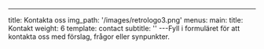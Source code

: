 ---
title: Kontakta oss
img_path: '/images/retrologo3.png'
menus:
  main:
    title: Kontakt
    weight: 6
template: contact
subtitle: ''
---Fyll i formuläret för att kontakta oss med förslag, frågor eller synpunkter.
